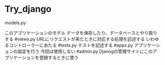 # Try_django
<p>models.py</p>
このアプリケーションのモデル
データを保存したり、データベースとやり取りする
#views.py
URLにリクエストが来たときに対応する処理を記述する
いわゆるコントローラーにあたる
#tests.py
テストを記述する
#apps.py
アプリケーションの設定を行う
今回は使用しない
#admin.py
Djanogの管理サイトにこのアプリケーションを登録するときに使う

